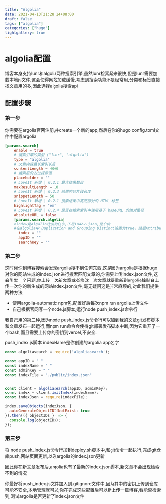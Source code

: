 ```yaml
---
title: "Algolia"
date: 2021-04-13T21:28:14+08:00
draft: false
tags: ["algolia"]
categories: ["hugo"]
lightgallery: true
---
```


# algolia配置

博客本身支持lunr和algolia两种搜索引擎,虽然lunr检索起来很快,但是lunr需要加载本地js文件,这会使得网站加载缓慢,考虑到搜索功能不是经常用,分类和标签直接找文章用的多,因此选择algolia搜索api

## 配置步骤

### 第一步

你需要在argolia官网注册,并create一个新的app,然后在你的hugo config.toml文件中配置argolia

```toml
[params.search]
    enable = true
    # 搜索引擎的类型 ("lunr", "algolia")
    type = "algolia"
    # 文章内容最长索引长度
    contentLength = 4000
    # 搜索框的占位提示语
    placeholder = ""
    # LoveIt 新增 | 0.2.1 最大结果数目
    maxResultLength = 10
    # LoveIt 新增 | 0.2.3 结果内容片段长度
    snippetLength = 50
    # LoveIt 新增 | 0.2.1 搜索结果中高亮部分的 HTML 标签
    highlightTag = "em"
    # LoveIt 新增 | 0.2.4 是否在搜索索引中使用基于 baseURL 的绝对路径
    absoluteURL = false
    [params.search.algolia]
    #index是algolia注册的名字,不是index.json,是个坑. 
    #在algolia中 Duplication and Grouping Distinct设置为true，然后Attribute for Distinct设置为url，或者title
      index = ""
      appID = ""
      searchKey = ""
```



### 第二步

这时候你到博客搜索会发现argolia搜不到任何东西,这是因为argolia是根据hugo对你的网站生成的index.json进行搜索匹配文章的,你需要上传index.json文件,这会引发一个问题,你上传一次新文章或者修改一次文章就要重新到argolia控制台上传一次你的新生成的网站index.json文件,毫无疑问这是非常麻烦的,对此我们提供两种方法

* 使用argolia-automatic npm包,配置好后每次npm run argolia上传文件
* 自己根据官网写一个node.js脚本,运行node push_index.js命令行

我自己用的第二种,因为node push_index.js命令行可以加到我的文章git发布脚本和文章发布一起运行,而npm run命令会使得git部署发布脚本中断,因为它重开了一个bash,而且需要上传你的密钥到vercel,不安全.

push_index.js脚本 indexName是你创建的argolia app名字

```js
const algoliasearch = require('algoliasearch');

const appID = " "
const indexName = " " 
const adminKey = " "
const indexFile = "./public/index.json"


const client = algoliasearch(appID, adminKey);
const index = client.initIndex(indexName);
const indexJson = require(indexFile);

index.saveObjects(indexJson, {
  autoGenerateObjectIDIfNotExist: true
}).then(({ objectIDs }) => {
  console.log(objectIDs);
});
```



### 第三步

将 node push_index.js命令行加到deploy.sh脚本中,和git命令一起执行,完成git仓库push,网站页面更新,以及argolia的index.json更新

因此你在新文章发布后,argolia也有了最新的index.json脚本,新文章不会出现检索不到的情况

你最好将push_index.js文件加入到.gitignore文件中,因为其中的密钥上传到仓库可能不安全,本地管理就可以,你在完成这些配置后可以新上传一篇博客,看能否检索到,测试argolia是否更新了index.json文件

